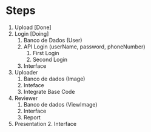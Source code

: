 # Steps
1. Upload [Done]
2. Login [Doing]
    1. Banco de Dados (User)
    2. API Login (userName, password, phoneNumber)
        1. First Login
        2. Second Login
    3. Interface
3. Uploader
    1. Banco de dados (Image)
    2. Inteface
    3. Integrate Base Code
4. Reviewer
    1. Banco de dados (ViewImage)
    2. Interface
    3. Report
5. Presentation
    2. Interface